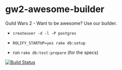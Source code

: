gw2-awesome-builder
===================

Guild Wars 2 - Want to be awesome?  Use our builder.

- `createuser -d -l -P postgres`

- `ROLIFY_STARTUP=yes rake db:setup`

- run `rake db:test:prepare` (for the specs)

[![Build Status](https://secure.travis-ci.org/Altonymous/gw2-awesome-builder.png?branch=master)](https://travis-ci.org/Altonymous/gw2-awesome-builder)